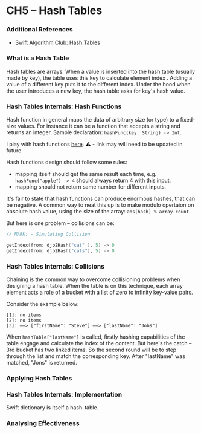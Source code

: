 # CH5 – Hash Tables

### Additional References

- [Swift Algorithm Club: Hash Tables](https://www.raywenderlich.com/206-swift-algorithm-club-hash-tables)

### What is a Hash Table

Hash tables are arrays. When a value is inserted into the hash table (usually made by key), the table uses this key to calculate element index . Adding a value of a different key puts it to the different index. Under the hood when the user introduces a new key, the hash table asks for key's hash value.

### Hash Tables Internals: Hash Functions

Hash function in general maps the data of arbitrary size (or type) to a fixed-size values.  For instance it can be a function that accepts a string and returns an integer. 
Sample declaration: `hashFunc(key: String) -> Int`.

I play with hash functions [here](https://github.com/DimkaIsALifelongLearner/Grokking-Algorithms-Study-Notes/blob/GROK-5-hash-tables/GROK-5-HashTables/HashTables.playground/Contents.swift). 
⚠️ - link may will need to be updated in future.

Hash functions design should follow some rules:

- mapping itself should get the same result each time, e.g. `hashFunc("apple") -> 4` should always return 4 with this input.
- mapping should not return same number for different inputs.

It's fair to state that hash functions can produce enormous hashes, that can be negative. A common way to neat this up is to make modulo opertaion on absolute hash value, using the size of the array: `abs(hash) % array.count`.

But here is one problem – collisions can be:

```swift
// MARK: - Simulating Collision

getIndex(from: djb2Hash("cat" ), 5) -> 0
getIndex(from: djb2Hash("cats"), 5) -> 0
```

### Hash Tables Internals: Collisions

Chaining is the common way to overcome collisioning problems when designing a hash table. When the table is on this technique, each array element acts a role of a bucket with a list of zero to infinity key-value pairs.

Consider the example below:

```ceylon
[1]: no items
[2]: no items
[3]: ––> ["firstName": "Steve"] ––> ["lastName": "Jobs"]
```

When `hashTable["lastName"]` is called, firstly hashing capabilities of the table engage and calculate the index of the content. But here's the catch – 3rd bucket has two linked items. So the second round will be to step through the list and match the corresponding key. After "lastName" was matched, "Jons" is returned.



### Applying Hash Tables

### Hash Tables Internals: Implementation

Swift dictionary is itself a hash-table.

### Analysing Effectiveness

